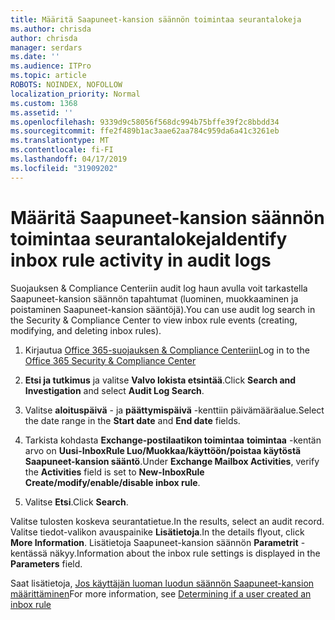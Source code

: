 ```yaml
---
title: Määritä Saapuneet-kansion säännön toimintaa seurantalokeja
ms.author: chrisda
author: chrisda
manager: serdars
ms.date: ''
ms.audience: ITPro
ms.topic: article
ROBOTS: NOINDEX, NOFOLLOW
localization_priority: Normal
ms.custom: 1368
ms.assetid: ''
ms.openlocfilehash: 9339d9c58056f568dc994b75bffe39f2c8bbdd34
ms.sourcegitcommit: ffe2f489b1ac3aae62aa784c959da6a41c3261eb
ms.translationtype: MT
ms.contentlocale: fi-FI
ms.lasthandoff: 04/17/2019
ms.locfileid: "31909202"
---
```

# <a name="identify-inbox-rule-activity-in-audit-logs"></a><span data-ttu-id="35a7d-102">Määritä Saapuneet-kansion säännön toimintaa seurantalokeja</span><span class="sxs-lookup"><span data-stu-id="35a7d-102">Identify inbox rule activity in audit logs</span></span>

<span data-ttu-id="35a7d-103">Suojauksen & Compliance Centeriin audit log haun avulla voit tarkastella Saapuneet-kansion säännön tapahtumat (luominen, muokkaaminen ja poistaminen Saapuneet-kansion sääntöjä).</span><span class="sxs-lookup"><span data-stu-id="35a7d-103">You can use audit log search in the Security & Compliance Center to view inbox rule events (creating, modifying, and deleting inbox rules).</span></span>

1. <span data-ttu-id="35a7d-104">Kirjautua [Office 365-suojauksen & Compliance Centeriin](https://protection.office.com/)</span><span class="sxs-lookup"><span data-stu-id="35a7d-104">Log in to the [Office 365 Security & Compliance Center](https://protection.office.com/)</span></span>

2. <span data-ttu-id="35a7d-105">**Etsi ja tutkimus** ja valitse **Valvo lokista etsintää**.</span><span class="sxs-lookup"><span data-stu-id="35a7d-105">Click **Search and Investigation** and select **Audit Log Search**.</span></span>

3. <span data-ttu-id="35a7d-106">Valitse **aloituspäivä** - ja **päättymispäivä** -kenttiin päivämääräalue.</span><span class="sxs-lookup"><span data-stu-id="35a7d-106">Select the date range in the **Start date** and **End date** fields.</span></span>

4. <span data-ttu-id="35a7d-107">Tarkista kohdasta **Exchange-postilaatikon toimintaa** **toimintaa** -kentän arvo on **Uusi-InboxRule Luo/Muokkaa/käyttöön/poistaa käytöstä Saapuneet-kansion sääntö**.</span><span class="sxs-lookup"><span data-stu-id="35a7d-107">Under **Exchange Mailbox Activities**, verify the **Activities** field is set to **New-InboxRule Create/modify/enable/disable inbox rule**.</span></span>

5. <span data-ttu-id="35a7d-108">Valitse **Etsi**.</span><span class="sxs-lookup"><span data-stu-id="35a7d-108">Click **Search**.</span></span>

<span data-ttu-id="35a7d-109">Valitse tulosten koskeva seurantatietue.</span><span class="sxs-lookup"><span data-stu-id="35a7d-109">In the results, select an audit record.</span></span> <span data-ttu-id="35a7d-110">Valitse tiedot-valikon avauspainike **Lisätietoja**.</span><span class="sxs-lookup"><span data-stu-id="35a7d-110">In the details flyout, click **More Information**.</span></span> <span data-ttu-id="35a7d-111">Lisätietoja Saapuneet-kansion säännön **Parametrit** -kentässä näkyy.</span><span class="sxs-lookup"><span data-stu-id="35a7d-111">Information about the inbox rule settings is displayed in the **Parameters** field.</span></span>

<span data-ttu-id="35a7d-112">Saat lisätietoja, [Jos käyttäjän luoman luodun säännön Saapuneet-kansion määrittäminen](https://docs.microsoft.com//office365/securitycompliance/auditing-troubleshooting-scenarios#determining-if-a-user-created-an-inbox-rule)</span><span class="sxs-lookup"><span data-stu-id="35a7d-112">For more information, see [Determining if a user created an inbox rule](https://docs.microsoft.com//office365/securitycompliance/auditing-troubleshooting-scenarios#determining-if-a-user-created-an-inbox-rule)</span></span>
